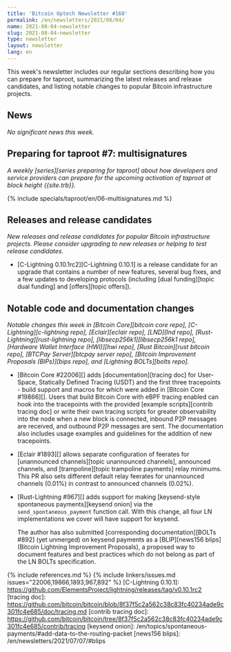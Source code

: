 ```yaml
---
title: 'Bitcoin Optech Newsletter #160'
permalink: /en/newsletters/2021/08/04/
name: 2021-08-04-newsletter
slug: 2021-08-04-newsletter
type: newsletter
layout: newsletter
lang: en
---
```

This week's newsletter includes our regular sections describing how you
can prepare for taproot, summarizing the latest releases and release
candidates, and listing notable changes to popular Bitcoin
infrastructure projects.

## News

*No significant news this week.*

## Preparing for taproot #7: multisignatures

*A weekly [series][series preparing for taproot] about how developers
and service providers can prepare for the upcoming activation of taproot
at block height {{site.trb}}.*

{% include specials/taproot/en/06-multisignatures.md %}

## Releases and release candidates

*New releases and release candidates for popular Bitcoin infrastructure
projects.  Please consider upgrading to new releases or helping to test
release candidates.*

- [C-Lightning 0.10.1rc2][C-Lightning 0.10.1] is a release candidate for
  an upgrade that contains a number of new features, several bug fixes,
  and a few updates to developing protocols (including [dual
  funding][topic dual funding] and [offers][topic offers]).

## Notable code and documentation changes

*Notable changes this week in [Bitcoin Core][bitcoin core repo],
[C-Lightning][c-lightning repo], [Eclair][eclair repo], [LND][lnd repo],
[Rust-Lightning][rust-lightning repo], [libsecp256k1][libsecp256k1
repo], [Hardware Wallet Interface (HWI)][hwi repo],
[Rust Bitcoin][rust bitcoin repo], [BTCPay Server][btcpay server repo],
[Bitcoin Improvement Proposals (BIPs)][bips repo], and [Lightning
BOLTs][bolts repo].*

- [Bitcoin Core #22006][] adds [documentation][tracing doc] for User-Space, Statically Defined
  Tracing (USDT) and the first three tracepoints - build support and macros for which were added in
  [Bitcoin Core #19866][]. Users that build Bitcoin Core with eBPF tracing enabled can hook into the
  tracepoints with the provided [example scripts][contrib tracing doc] or write their own tracing
  scripts for greater observability into the node when a new block is connected, inbound P2P messages
  are received, and outbound P2P messages are sent. The documentation also includes usage examples and
  guidelines for the addition of new tracepoints.

- [Eclair #1893][] allows separate configuration of feerates for [unannounced
  channels][topic unannounced channels], announced channels, and
  [trampoline][topic trampoline payments] relay minimums. This PR also sets
  different default relay feerates for unannounced channels (0.01%) in contrast
  to announced channels (0.02%).

- [Rust-Lightning #967][] adds support for making [keysend-style spontaneous
  payments][keysend onion] via the
  `send_spontaneous_payment` function call. With this change, all four LN
  implementations we cover will have support for keysend.

  The author has also submitted [corresponding documentation][BOLTs #892] (yet
  unmerged) on keysend payments as a [BLIP][news156 blips] (Bitcoin Lightning
  Improvement Proposals), a proposed way to document features and best practices
  which do not belong as part of the LN BOLTs specification.

{% include references.md %}
{% include linkers/issues.md issues="22006,19866,1893,967,892" %}
[C-Lightning 0.10.1]: https://github.com/ElementsProject/lightning/releases/tag/v0.10.1rc2
[tracing doc]: https://github.com/bitcoin/bitcoin/blob/8f37f5c2a562c38c83fc40234ade9c301fc4e685/doc/tracing.md
[contrib tracing doc]: https://github.com/bitcoin/bitcoin/tree/8f37f5c2a562c38c83fc40234ade9c301fc4e685/contrib/tracing
[keysend onion]: /en/topics/spontaneous-payments/#add-data-to-the-routing-packet
[news156 blips]: /en/newsletters/2021/07/07/#blips
